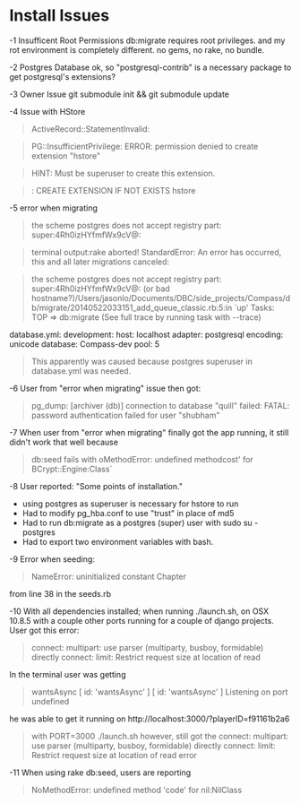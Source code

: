 # Install Issues

-1 Insufficent Root Permissions
db:migrate requires root privileges. and my rot environment is completely different. no gems, no rake, no bundle.


-2 Postgres Database
ok, so "postgresql-contrib" is a necessary package to get postgresql's extensions?

-3 Owner Issue
git submodule init && git submodule update

-4 Issue with HStore

> ActiveRecord::StatementInvalid: 

> PG::InsufficientPrivilege: ERROR: permission denied to create extension "hstore"

> HINT: Must be superuser to create this extension.

> : CREATE EXTENSION IF NOT EXISTS hstore

-5 error when migrating 

> the scheme postgres does not accept registry part: super:4Rh0izHYfmfWx9cV@:   

> terminal output:rake aborted! StandardError: An error has occurred, this and all later migrations canceled:

> the scheme postgres does not accept registry part: super:4Rh0izHYfmfWx9cV@: (or bad hostname?)/Users/jasonlo/Documents/DBC/side_projects/Compass/db/migrate/20140522033151_add_queue_classic.rb:5:in `up'
> Tasks: TOP => db:migrate
(See full trace by running task with --trace)

database.yml: 
development:
host: localhost
adapter: postgresql
encoding: unicode
database: Compass-dev
pool: 5

> This apparently was caused because postgres superuser in database.yml was needed.


-6 User from "error when migrating" issue then got:

> pg_dump: [archiver (db)] connection to database "quill" failed: FATAL: password authentication failed for user "shubham"


-7 When user from "error when migrating" finally got the app running, it still didn't work that well because

> db:seed fails with oMethodError: undefined methodcost' for BCrypt::Engine:Class`

-8 User reported: "Some points of installation."
- using postgres as superuser is necessary for hstore to run
- Had to modify pg_hba.conf to use "trust" in place of md5
- Had to run db:migrate as a postgres (super) user with sudo su - postgres
- Had to export two environment variables with bash.

-9 Error when seeding:

> NameError: uninitialized constant Chapter

from line 38 in the seeds.rb

-10 With all dependencies installed; when running ./launch.sh, on OSX 10.8.5 with a couple other ports running for a couple of django projects. User got this error:

> connect: multipart: use parser (multiparty, busboy, formidable) directly
> connect: limit: Restrict request size at location of read

In the terminal user was getting

> wantsAsync [ id: 'wantsAsync' ] [ id: 'wantsAsync' ]
Listening on port undefined

he was able to get it running on http://localhost:3000/?playerID=f91161b2a6

> with PORT=3000 ./launch.sh 
however, still got the connect: multipart: use parser (multiparty, busboy, formidable) directly
connect: limit: Restrict request size at location of read error

-11 When using rake db:seed, users are reporting

> NoMethodError: undefined method 'code' for nil:NilClass
